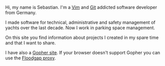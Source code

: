 Hi, my name is Sebastian. I'm a [Vim](http://www.vim.org/) and [Git](https://git-scm.com/)
addicted software developer from Germany.

I made software for technical, administrative and safety management of yachts
over the last decade. Now I work in parking space management.

On this site you find information about projects I created in my spare time and
that I want to share.

I have also a [Gopher site](gopher://dixieflatline.de). If your browser doesn't
support Gopher you can use the [Floodgap proxy](https://gopher.floodgap.com/gopher/gw?gopher%3A%2F%2Fdixieflatline.de).
